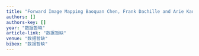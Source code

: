 ```yaml
---
title: "Forward Image Mapping Baoquan Chen, Frank Dachille and Arie Kaufman* Center for Visual Computing (CVC) and Department of Computer Science State University of New York at Stony …"
authors: []
authors-key: []
year: "数据暂缺"
article-link: "数据暂缺"
venue: "数据暂缺"
bibex: "数据暂缺"
---
```

